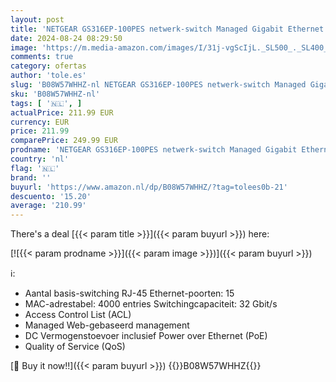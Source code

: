 ```yaml
---
layout: post
title: 'NETGEAR GS316EP-100PES netwerk-switch Managed Gigabit Ethernet  10/100/1000  Power over Ethernet  PoE  Zwart'
date: 2024-08-24 08:29:50
image: 'https://m.media-amazon.com/images/I/31j-vgScIjL._SL500_._SL400_.jpg'
comments: true
category: ofertas
author: 'tole.es'
slug: 'B08W57WHHZ-nl NETGEAR GS316EP-100PES netwerk-switch Managed Gigabit...'
sku: 'B08W57WHHZ-nl'
tags: [ '🇳🇱', ]
actualPrice: 211.99 EUR
currency: EUR
price: 211.99
comparePrice: 249.99 EUR
prodname: 'NETGEAR GS316EP-100PES netwerk-switch Managed Gigabit Ethernet  10/100/1000  Power over Ethernet  PoE  Zwart'
country: 'nl'
flag: '🇳🇱'
brand: ''
buyurl: 'https://www.amazon.nl/dp/B08W57WHHZ/?tag=tolees0b-21'
descuento: '15.20'
average: '210.99'
---
```


There's a deal [{{< param title >}}]({{< param buyurl >}})  here:

[![{{< param prodname >}}]({{< param image >}})]({{< param buyurl >}})

ℹ️:

- Aantal basis-switching RJ-45 Ethernet-poorten: 15
- MAC-adrestabel: 4000 entries Switchingcapaciteit: 32 Gbit/s
- Access Control List (ACL)
- Managed Web-gebaseerd management
- DC Vermogenstoevoer inclusief Power over Ethernet (PoE)
- Quality of Service (QoS)

[🛒 Buy it now!!]({{< param buyurl >}})
{{<world>}}B08W57WHHZ{{</world>}}
